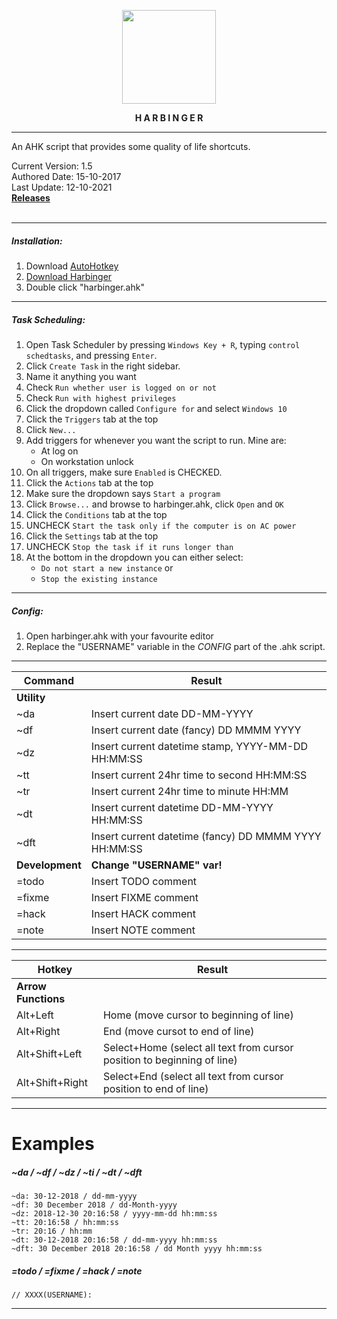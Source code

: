 <p align="center">
  <img width="150" height="auto" src="harbinger.png">
</p>

<p align="center"><b>H A R B I N G E R</b></p>

---

An AHK script that provides some quality of life shortcuts.

Current Version: 1.5
<br>
Authored Date: 15-10-2017
<br>
Last Update: 12-10-2021
<br>
<a href="https://github.com/tdwoodman/harbinger/releases" target="_blank"><b>Releases</b></a>
<br>
<br>

---

##### Installation:

1. Download <a href="https://autohotkey.com/" target="_blank">AutoHotkey</a>
2. <a href="https://github.com/tdwoodman/harbinger/releases" target="_blank">Download Harbinger</a>
3. Double click "harbinger.ahk"

---

##### Task Scheduling:
1. Open Task Scheduler by pressing `Windows Key + R`, typing `control schedtasks`, and pressing `Enter`.
2. Click `Create Task` in the right sidebar.
3. Name it anything you want
4. Check `Run whether user is logged on or not`
5. Check `Run with highest privileges`
6. Click the dropdown called `Configure for` and select `Windows 10`
7. Click the `Triggers` tab at the top
8. Click `New...`
9. Add triggers for whenever you want the script to run. Mine are:
    - At log on
    - On workstation unlock
10. On all triggers, make sure `Enabled` is CHECKED.
11. Click the `Actions` tab at the top
12. Make sure the dropdown says `Start a program`
13. Click `Browse...` and browse to harbinger.ahk, click `Open` and `OK`
14. Click the `Conditions` tab at the top
15. UNCHECK `Start the task only if the computer is on AC power`
16. Click the `Settings` tab at the top
17. UNCHECK `Stop the task if it runs longer than`
18. At the bottom in the dropdown you can either select:
    - `Do not start a new instance` or
    - `Stop the existing instance`

---

##### Config:

1. Open harbinger.ahk with your favourite editor
2. Replace the "USERNAME" variable in the *CONFIG* part of the .ahk script.

---

Command | Result
---- | ----
**Utility** |
~da | Insert current date DD-MM-YYYY
~df | Insert current date (fancy) DD MMMM YYYY
~dz | Insert current datetime stamp, YYYY-MM-DD HH:MM:SS
~tt | Insert current 24hr time to second HH:MM:SS
~tr | Insert current 24hr time to minute HH:MM
~dt | Insert current datetime DD-MM-YYYY HH:MM:SS
~dft | Insert current datetime (fancy) DD MMMM YYYY HH:MM:SS
**Development** | **Change "USERNAME" var!**
=todo | Insert TODO comment
=fixme | Insert FIXME comment
=hack | Insert HACK comment
=note | Insert NOTE comment

---

Hotkey | Result
---- | ----
**Arrow Functions** |
Alt+Left | Home (move cursor to beginning of line)
Alt+Right | End (move cursot to end of line)
Alt+Shift+Left | Select+Home (select all text from cursor position to beginning of line)
Alt+Shift+Right | Select+End (select all text from cursor position to end of line)

---

# Examples

##### ~da / ~df / ~dz / ~ti / ~dt / ~dft
```
~da: 30-12-2018 / dd-mm-yyyy
~df: 30 December 2018 / dd-Month-yyyy
~dz: 2018-12-30 20:16:58 / yyyy-mm-dd hh:mm:ss
~tt: 20:16:58 / hh:mm:ss
~tr: 20:16 / hh:mm
~dt: 30-12-2018 20:16:58 / dd-mm-yyyy hh:mm:ss
~dft: 30 December 2018 20:16:58 / dd Month yyyy hh:mm:ss
```

##### =todo / =fixme / =hack / =note
```
// XXXX(USERNAME):
```

---
